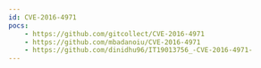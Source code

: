 ```yaml
---
id: CVE-2016-4971
pocs:
    - https://github.com/gitcollect/CVE-2016-4971
    - https://github.com/mbadanoiu/CVE-2016-4971
    - https://github.com/dinidhu96/IT19013756_-CVE-2016-4971-
---
```

